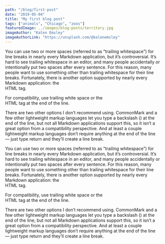 ```yaml
---
path: "/blog/first-post"
date: "2019-05-04"
title: "My first blog post"
tags: ["animals", "Chicago", "zoos"]
featuredImage: ../images/blog-posts/territory.jpg
imageAuthor: "Kalen Emsley"
imageAuthorLink: "https://unsplash.com/@kalenemsley"
---
```


You can use two or more spaces (referred to as “trailing whitespace”) for line breaks in nearly every Markdown application, but it’s controversial. It’s hard to see trailing whitespace in an editor, and many people accidentally or intentionally put two spaces after every sentence. For this reason, many people want to use something other than trailing whitespace for their line breaks. Fortunately, there is another option supported by nearly every Markdown application: the <br> HTML tag.

For compatibility, use trailing white space or the <br> HTML tag at the end of the line.

There are two other options I don’t recommend using. CommonMark and a few other lightweight markup languages let you type a backslash (\) at the end of the line, but not all Markdown applications support this, so it isn’t a great option from a compatibility perspective. And at least a couple lightweight markup languages don’t require anything at the end of the line — just type return and they’ll create a line break.

You can use two or more spaces (referred to as “trailing whitespace”) for line breaks in nearly every Markdown application, but it’s controversial. It’s hard to see trailing whitespace in an editor, and many people accidentally or intentionally put two spaces after every sentence. For this reason, many people want to use something other than trailing whitespace for their line breaks. Fortunately, there is another option supported by nearly every Markdown application: the <br> HTML tag.

For compatibility, use trailing white space or the <br> HTML tag at the end of the line.

There are two other options I don’t recommend using. CommonMark and a few other lightweight markup languages let you type a backslash (\) at the end of the line, but not all Markdown applications support this, so it isn’t a great option from a compatibility perspective. And at least a couple lightweight markup languages don’t require anything at the end of the line — just type return and they’ll create a line break.
